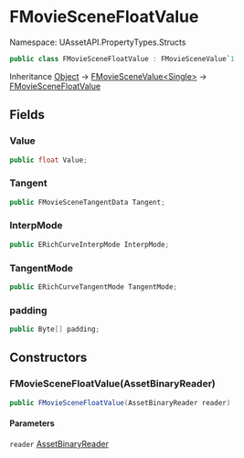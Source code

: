 # FMovieSceneFloatValue

Namespace: UAssetAPI.PropertyTypes.Structs

```csharp
public class FMovieSceneFloatValue : FMovieSceneValue`1
```

Inheritance [Object](https://docs.microsoft.com/en-us/dotnet/api/system.object) → [FMovieSceneValue&lt;Single&gt;](./uassetapi.propertytypes.structs.fmoviescenevalue-1.md) → [FMovieSceneFloatValue](./uassetapi.propertytypes.structs.fmoviescenefloatvalue.md)

## Fields

### **Value**

```csharp
public float Value;
```

### **Tangent**

```csharp
public FMovieSceneTangentData Tangent;
```

### **InterpMode**

```csharp
public ERichCurveInterpMode InterpMode;
```

### **TangentMode**

```csharp
public ERichCurveTangentMode TangentMode;
```

### **padding**

```csharp
public Byte[] padding;
```

## Constructors

### **FMovieSceneFloatValue(AssetBinaryReader)**

```csharp
public FMovieSceneFloatValue(AssetBinaryReader reader)
```

#### Parameters

`reader` [AssetBinaryReader](./uassetapi.assetbinaryreader.md)<br>
